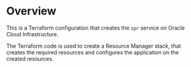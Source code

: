 # Overview 
This is a Terraform configuration that creates the `zpr` service on Oracle Cloud Infrastructure. 

The Terraform code is used to create a Resource Manager stack, that creates the required resources and configures the application on the created resources.